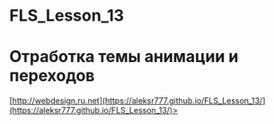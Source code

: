 # FLS_Lesson_13
# Отработка темы анимации и переходов
[http://webdesign.ru.net](https://aleksr777.github.io/FLS_Lesson_13/](https://aleksr777.github.io/FLS_Lesson_13/)>
